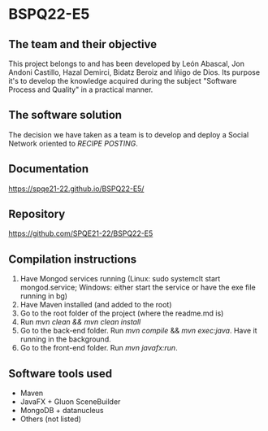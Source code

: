 # BSPQ22-E5
## The team and their objective
This project belongs to and has been developed by León Abascal, Jon Andoni Castillo, Hazal Demirci, Bidatz Beroiz and Iñigo de Dios.
Its purpose it's to develop the knowledge acquired during the subject "Software Process and Quality" in a practical manner.

## The software solution
The decision we have taken as a team is to develop and deploy a Social Network oriented to _RECIPE POSTING_.

## Documentation
https://spqe21-22.github.io/BSPQ22-E5/

## Repository
https://github.com/SPQE21-22/BSPQ22-E5

## Compilation instructions
1. Have Mongod services running (Linux: sudo systemclt start mongod.service; Windows: either start the service or have the exe file running in bg)
2. Have Maven installed (and added to the root)
3. Go to the root folder of the project (where the readme.md is)
4. Run *mvn clean && mvn clean install*
5. Go to the back-end folder. Run *mvn compile* && *mvn exec:java*. Have it running in the background.
6. Go to the front-end folder. Run *mvn javafx:run*.

## Software tools used
* Maven
* JavaFX + Gluon SceneBuilder 
* MongoDB + datanucleus
* Others (not listed)
